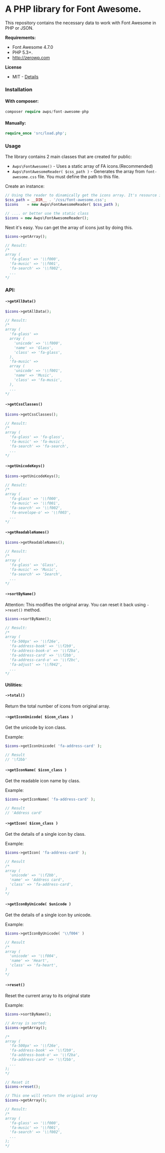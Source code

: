 A PHP library for Font Awesome.
==========================

This repository contains the necessary data to work with Font Awesome in PHP or JSON.

**Requirements:**
* Font Awesome 4.7.0
* PHP 5.3+.
* http://zerowp.com
 
**License**
 * MIT - [Details](https://github.com/awps/font-awesome-php/blob/master/LICENSE)

### Installation
#### With composer:

```php
composer require awps/font-awesome-php
```

#### Manually:
```php
require_once 'src/load.php';
```

### Usage

The library contains 2 main classes that are created for public:
* `Awps\FontAwesome()` - Uses a static array of FA icons.(Recommended)
* `Awps\FontAwesomeReader( $css_path )` - Generates the array from `font-awesome.css` file. You must define the path to this file.

Create an instance:
```php
// Using the reader to dinamically get the icons array. It's resource intensive and you must cache the result.
$css_path = __DIR__ . '/css/font-awesome.css';
$icons    = new Awps\FontAwesomeReader( $css_path );

// .... or better use the static class
$icons = new Awps\FontAwesomeReader();
```

Next it's easy. You can get the array of icons just by doing this.
```php
$icons->getArray();

// Result:
/*
array (
  'fa-glass' => '\\f000',
  'fa-music' => '\\f001',
  'fa-search' => '\\f002',
  ...
*/
```

### API:

#### `->getAllData()`
```php
$icons->getAllData();

// Result:
/*
array (
  'fa-glass' => 
  array (
    'unicode' => '\\f000',
    'name' => 'Glass',
    'class' => 'fa-glass',
  ),
  'fa-music' => 
  array (
    'unicode' => '\\f001',
    'name' => 'Music',
    'class' => 'fa-music',
  ),
  ...
*/
```

#### `->getCssClasses()`
```php
$icons->getCssClasses();

// Result:
/*
array (
  'fa-glass' => 'fa-glass',
  'fa-music' => 'fa-music',
  'fa-search' => 'fa-search',
  ...
*/
```

#### `->getUnicodeKeys()`
```php
$icons->getUnicodeKeys();

// Result:
/*
array (
  'fa-glass' => '\\f000',
  'fa-music' => '\\f001',
  'fa-search' => '\\f002',
  'fa-envelope-o' => '\\f003',
  ...
*/
```

#### `->getReadableNames()`
```php
$icons->getReadableNames();

// Result:
/*
array (
  'fa-glass' => 'Glass',
  'fa-music' => 'Music',
  'fa-search' => 'Search',
  ...
*/
```

#### `->sortByName()`
Attention: This modifies the original array. You can reset it back using `->reset()` method.
```php
$icons->sortByName();

// Result:
/*
array (
  'fa-500px' => '\\f26e',
  'fa-address-book' => '\\f2b9',
  'fa-address-book-o' => '\\f2ba',
  'fa-address-card' => '\\f2bb',
  'fa-address-card-o' => '\\f2bc',
  'fa-adjust' => '\\f042',
  ...
*/
```

#### Utilities:
#### `->total()`
Return the total number of icons from original array.

#### `->getIconUnicode( $icon_class )`
Get the unicode by icon class.

Example:
```php
$icons->getIconUnicode( 'fa-address-card' );

// Result
// '\f2bb'
```

#### `->getIconName( $icon_class )`
Get the readable icon name by class.

Example:
```php
$icons->getIconName( 'fa-address-card' );

// Result
// 'Address card'
```

#### `->getIcon( $icon_class )`
Get the details of a single icon by class.

Example:
```php
$icons->getIcon( 'fa-address-card' );

// Result
/*
array (
  'unicode' => '\\f2bb',
  'name' => 'Address card',
  'class' => 'fa-address-card',
)
*/
```

#### `->getIconByUnicode( $unicode )`
Get the details of a single icon by unicode.

Example:
```php
$icons->getIconByUnicode( '\\f004' )

// Result
/*
array (
  'unicode' => '\\f004',
  'name' => 'Heart',
  'class' => 'fa-heart',
)
*/
```

#### `->reset()`
Reset the current array to its original state

Example:
```php
$icons->sortByName();

// Array is sorted:
$icons->getArray();

/*
array (
  'fa-500px' => '\\f26e',
  'fa-address-book' => '\\f2b9',
  'fa-address-book-o' => '\\f2ba',
  'fa-address-card' => '\\f2bb',
  ...
);
*/

// Reset it
$icons->reset();

// This one will return the original array
$icons->getArray();

// Result:
/*
array (
  'fa-glass' => '\\f000',
  'fa-music' => '\\f001',
  'fa-search' => '\\f002',
  ...
);
*/
```
